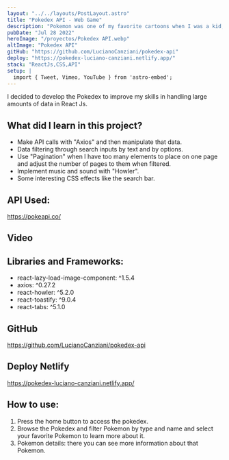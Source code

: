 ```yaml
---
layout: "../../layouts/PostLayout.astro"
title: "Pokedex API - Web Game"
description: "Pokemon was one of my favorite cartoons when I was a kid, so developing this project brought me a lot of nostalgia. It helped me a lot to strengthen my knowledge in React Js and to handle data in large quantities."
pubDate: "Jul 28 2022"
heroImage: "/proyectos/Pokedex API.webp"
altImage: "Pokedex API"
gitHub: "https://github.com/LucianoCanziani/pokedex-api"
deploy: "https://pokedex-luciano-canziani.netlify.app/"
stack: "ReactJs,CSS,API"
setup: |
  import { Tweet, Vimeo, YouTube } from 'astro-embed';
---
```


I decided to develop the Pokedex to improve my skills in handling large amounts of data in React Js.

## What did I learn in this project?

- Make API calls with "Axios" and then manipulate that data.
- Data filtering through search inputs by text and by options.
- Use "Pagination" when I have too many elements to place on one page and adjust the number of pages to them when filtered.
- Implement music and sound with "Howler".
- Some interesting CSS effects like the search bar.

## API Used:

https://pokeapi.co/

## Video

<YouTube id="https://www.youtube.com/watch?v=XrOArBntsqw&ab_channel=LucianoCanziani" />

## Libraries and Frameworks:

- react-lazy-load-image-component: ^1.5.4
- axios: ^0.27.2
- react-howler: ^5.2.0
- react-toastify: ^9.0.4
- react-tabs: ^5.1.0

## GitHub

https://github.com/LucianoCanziani/pokedex-api

## Deploy Netlify

https://pokedex-luciano-canziani.netlify.app/

## How to use:

1. Press the home button to access the pokedex.
2. Browse the Pokedex and filter Pokemon by type and name and select your favorite Pokemon to learn more about it.
3. Pokemon details: there you can see more information about that Pokemon.

